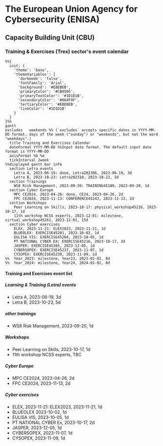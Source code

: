 # The European Union Agency for Cybersecurity (ENISA)
## Capacity Building Unit (CBU)
### Training & Exercises (Trex) sector's event calendar


```mermaid
%%{
  init: {
    'theme': 'base',
    'themeVariables': {
      'darkmode': 'false',
      'fontFamily': 'Arial',
      'background':	'#EBEBEB',
      'primaryColor': '#CB0505',
      'primaryTextColor': '#1D1D1B',
      'secondaryColor': '#004F9F',
      'tertiaryColor': '#EBEBEB',
      'lineColor': '#1D1D1B'
    }
  }
}%%
gantt
excludes   weekends %% (`excludes` accepts specific dates in YYYY-MM-DD format, days of the week ("sunday") or "weekends", but not the word "weekdays".)
  title Training and Exercises Calendar
  dateFormat YYYY-MM-DD %%Input date format. The default input date format is YYYY-MM-DD
  axisFormat %b %e
  tickInterval 2week
%%displayed gantt bar info
  section Letra events
    Letra A, 2023-06-19: done, Letra202306, 2023-06-19, 3d
    Letra B, 2023-10-23: Letra202310, 2023-10-23, 5d
  section Trainings
    WS8 Risk Management, 2023-09-20: TRAINING45189, 2023-09-20, 1d
  section Cyber Europe
    MPC CE2024, 2023-04-26: done, CE24, 2023-04-26, 2d
    FPC CE2024, 2023-11-13: CONFERENCE45243, 2023-11-13, 2d
  section Workshops
    Peer Learning on Skills, 2023-10-17: physical_workshop45216, 2023-10-17, 1d
    11th workshop NCSS experts, 2023-12-01: milestone, virtual_workshop45261, 2023-12-01, 15d
  section Cyber exercises
    ELEX, 2023-11-21: ELEX2023, 2023-11-21, 1d
    BLUEOLEX: EXERCISE45201, 2023-10-02, 1d
    EULISA VIS: EXERCISE45204, 2023-10-05, 1d
    PT NATIONAL CYBER EX: EXERCISE45216, 2023-10-17, 2d
    JASPER: EXERCISE45265, 2023-12-05, 1d
    CYBERSOPEX: EXERCISE45237, 2023-11-07, 1d
    CYSOPEX: EXERCISE45239, 2023-11-09, 1d
%%  Year_2023: milestone, Year23, 2023-01-01, 0d
%%  Year_2024: milestone, Year24, 2024-01-01, 0d
```

#### Training and Exercises event list
##### Learning & Training (Letra) events
- Letra A, 2023-06-19, 3d
- Letra B, 2023-10-23, 5d
##### other trainings
- WS8 Risk Management, 2023-09-20, 1d
##### Workshops
- Peer Learning on Skills, 2023-10-17, 1d
- 11th workshop NCSS experts, TBC
##### Cyber Europe
- MPC CE2024, 2023-04-26, 2d
- FPC CE2024, 2023-11-13, 2d
##### Cyber exercises
- ELEX, 2023-11-21: ELEX2023, 2023-11-21, 1d
- BLUEOLEX 2023-10-02, 1d
- EULISA VIS, 2023-10-05, 1d
- PT NATIONAL CYBER Ex, 2023-10-17, 2d
- JASPER, 2023-12-05, 1d
- CYBERSOPEX, 2023-11-07, 1d
- CYSOPEX, 2023-11-09, 1d
